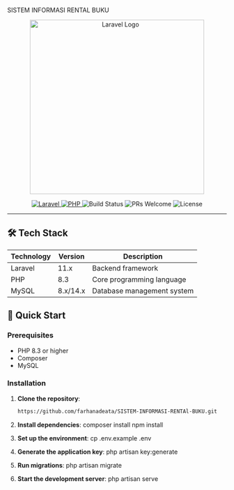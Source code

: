 SISTEM INFORMASI RENTAL BUKU

<p align="center">
    <img src="https://laravel.com/img/logotype.min.svg" alt="Laravel Logo" width="400">
</p>

<p align="center">
    <a href="https://laravel.com">
        <img src="https://img.shields.io/badge/Laravel-11.x-FF2D20?style=flat-square&logo=laravel&logoColor=white" alt="Laravel">
    </a>
    <a href="https://www.php.net">
        <img src="https://img.shields.io/badge/PHP-8.3-777BB4?style=flat-square&logo=php&logoColor=white" alt="PHP">
    </a>
    <img src="https://img.shields.io/badge/Build-passing-brightgreen?style=flat-square" alt="Build Status">
    <img src="https://img.shields.io/badge/PRs-welcome-brightgreen?style=flat-square" alt="PRs Welcome">
    <img src="https://img.shields.io/badge/License-MIT-blue?style=flat-square" alt="License">
</p>

---

## 🛠️ Tech Stack

| Technology         | Version      | Description                         |
|--------------------|--------------|-------------------------------------|
| Laravel            | 11.x         | Backend framework                   |
| PHP                | 8.3          | Core programming language           |
| MySQL              | 8.x/14.x     | Database management system          |


## 🚀 Quick Start  

### Prerequisites  

- PHP 8.3 or higher  
- Composer   
- MySQL

### Installation  

1. **Clone the repository**:
    ```bash 
    https://github.com/farhanadeata/SISTEM-INFORMASI-RENTAl-BUKU.git

3. **Install dependencies**:
    composer install
    npm install

4. **Set up the environment**:
   cp .env.example .env

5. **Generate the application key**:
   php artisan key:generate

6. **Run migrations**:
    php artisan migrate

5. **Start the development server**:
   php artisan serve


